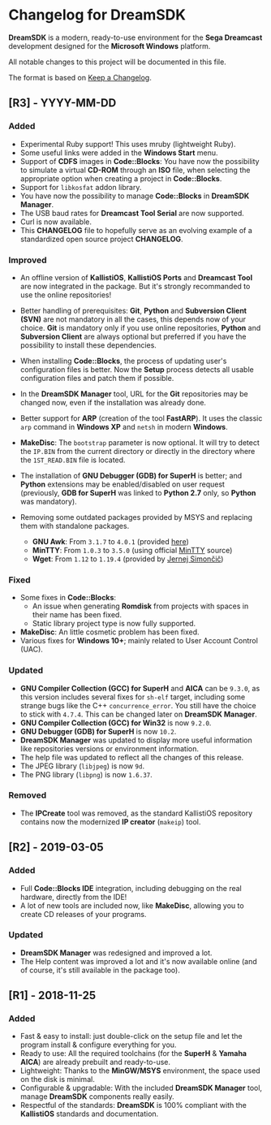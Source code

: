 # Changelog for DreamSDK

**DreamSDK** is a modern, ready-to-use environment for the **Sega Dreamcast**
development designed for the **Microsoft Windows** platform.

All notable changes to this project will be documented in this file.

The format is based on [Keep a Changelog](https://keepachangelog.com/en/1.0.0/).

## [R3] - YYYY-MM-DD
### Added
- Experimental Ruby support! This uses mruby (lightweight Ruby).
- Some useful links were added in the **Windows Start** menu.
- Support of **CDFS** images in **Code::Blocks**: You have now the possibility 
  to simulate a virtual **CD-ROM** through an **ISO** file, when selecting the
  appropriate option when creating a project in **Code::Blocks**.
- Support for `libkosfat` addon library.
- You have now the possibility to manage **Code::Blocks** in **DreamSDK Manager**.
- The USB baud rates for **Dreamcast Tool Serial** are now supported.
- Curl is now available.
- This **CHANGELOG** file to hopefully serve as an evolving example of a
  standardized open source project **CHANGELOG**.

### Improved
- An offline version of **KallistiOS**, **KallistiOS Ports** and
  **Dreamcast Tool** are now integrated in the package. But it's strongly
  recommanded to use the online repositories!
- Better handling of prerequisites: **Git**, **Python** and 
  **Subversion Client (SVN)** are not mandatory in all the cases, this depends
  now of your choice. **Git** is mandatory only if you use online repositories, 
  **Python** and **Subversion Client** are always optional but preferred if you
  have the possibility to install these dependencies.
- When installing **Code::Blocks**, the process of updating user's configuration
  files is better. Now the **Setup** process detects all usable configuration
  files and patch them if possible.
- In the **DreamSDK Manager** tool, URL for the **Git** repositories may be
  changed now, even if the installation was already done.
- Better support for **ARP** (creation of the tool **FastARP**). It uses the
  classic `arp` command in **Windows XP** and `netsh` in modern **Windows**.
- **MakeDisc**: The `bootstrap` parameter is now optional. It will try to detect
  the `IP.BIN` from the current directory or directly in the directory where the
  `1ST_READ.BIN` file is located.
- The installation of **GNU Debugger (GDB) for SuperH** is better; and **Python**
  extensions may be enabled/disabled on user request (previously,
  **GDB for SuperH** was linked to **Python 2.7** only, so **Python** was
  mandatory).
- Removing some outdated packages provided by MSYS and replacing them with
  standalone packages.

    - **GNU Awk**: From `3.1.7` to `4.0.1` (provided [here](https://github.com/sizious/msys-gawk))
    - **MinTTY**: From `1.0.3` to `3.5.0` (using official [MinTTY](https://mintty.github.io/) source)
    - **Wget**: From `1.12` to `1.19.4` (provided by [Jernej Simončič](https://eternallybored.org/misc/wget/))
	
### Fixed
- Some fixes in **Code::Blocks**:
  * An issue when generating **Romdisk** from projects with spaces in their name
    has been fixed.
  * Static library project type is now fully supported.
- **MakeDisc**: An little cosmetic problem has been fixed.
- Various fixes for **Windows 10+**; mainly related to User Account Control
  (UAC).  

### Updated
- **GNU Compiler Collection (GCC) for SuperH** and **AICA** can be `9.3.0`, as
  this version includes several fixes for `sh-elf` target, including some
  strange bugs like the C++ `concurrence_error`. You still have the choice to
  stick with `4.7.4`. This can be changed later on **DreamSDK Manager**.
- **GNU Compiler Collection (GCC) for Win32** is now `9.2.0`.
- **GNU Debugger (GDB) for SuperH** is now `10.2`.
- **DreamSDK Manager** was updated to display more useful information like
  repositories versions or environment information.
- The help file was updated to reflect all the changes of this release.
- The JPEG library (`libjpeg`) is now `9d`.
- The PNG library (`libpng`) is now `1.6.37`.

### Removed
- The **IPCreate** tool was removed, as the standard KallistiOS repository
  contains now the modernized **IP creator** (`makeip`) tool. 

## [R2] - 2019-03-05
### Added
- Full **Code::Blocks IDE** integration, including debugging on the real
  hardware, directly from the IDE!
- A lot of new tools are included now, like **MakeDisc**, allowing you to create
  CD releases of your programs.

### Updated
- **DreamSDK Manager** was redesigned and improved a lot.
- The Help content was improved a lot and it's now available online (and of
  course, it's still available in the package too).

## [R1] - 2018-11-25
### Added
- Fast & easy to install: just double-click on the setup file and let the
  program install & configure everything for you.
- Ready to use: All the required toolchains (for the **SuperH** &
  **Yamaha AICA**) are already prebuilt and ready-to-use.
- Lightweight: Thanks to the **MinGW/MSYS** environment, the space used on the
  disk is minimal.
- Configurable & upgradable: With the included **DreamSDK Manager** tool, manage
  **DreamSDK** components really easily.
- Respectful of the standards: **DreamSDK** is 100% compliant with the
  **KallistiOS** standards and documentation.

